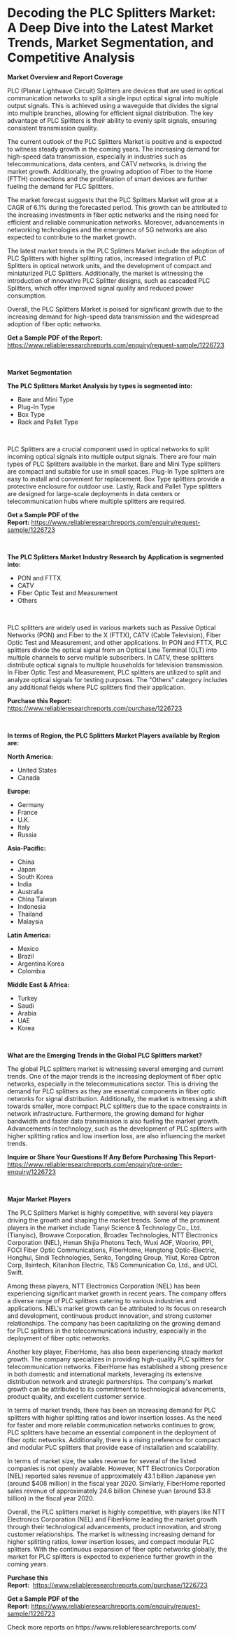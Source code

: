 <p><h1>Decoding the PLC Splitters Market: A Deep Dive into the Latest Market Trends, Market Segmentation, and Competitive Analysis</h1></p><p><strong>Market Overview and Report Coverage</strong></p>
<p><p>PLC (Planar Lightwave Circuit) Splitters are devices that are used in optical communication networks to split a single input optical signal into multiple output signals. This is achieved using a waveguide that divides the signal into multiple branches, allowing for efficient signal distribution. The key advantage of PLC Splitters is their ability to evenly split signals, ensuring consistent transmission quality.</p><p>The current outlook of the PLC Splitters Market is positive and is expected to witness steady growth in the coming years. The increasing demand for high-speed data transmission, especially in industries such as telecommunications, data centers, and CATV networks, is driving the market growth. Additionally, the growing adoption of Fiber to the Home (FTTH) connections and the proliferation of smart devices are further fueling the demand for PLC Splitters.</p><p>The market forecast suggests that the PLC Splitters Market will grow at a CAGR of 6.1% during the forecasted period. This growth can be attributed to the increasing investments in fiber optic networks and the rising need for efficient and reliable communication networks. Moreover, advancements in networking technologies and the emergence of 5G networks are also expected to contribute to the market growth.</p><p>The latest market trends in the PLC Splitters Market include the adoption of PLC Splitters with higher splitting ratios, increased integration of PLC Splitters in optical network units, and the development of compact and miniaturized PLC Splitters. Additionally, the market is witnessing the introduction of innovative PLC Splitter designs, such as cascaded PLC Splitters, which offer improved signal quality and reduced power consumption.</p><p>Overall, the PLC Splitters Market is poised for significant growth due to the increasing demand for high-speed data transmission and the widespread adoption of fiber optic networks.</p></p>
<p><strong>Get a Sample PDF of the Report:</strong> <a href="https://www.reliableresearchreports.com/enquiry/request-sample/1226723">https://www.reliableresearchreports.com/enquiry/request-sample/1226723</a></p>
<p>&nbsp;</p>
<p><strong>Market Segmentation</strong></p>
<p><strong>The PLC Splitters Market Analysis by types is segmented into:</strong></p>
<p><ul><li>Bare and Mini Type</li><li>Plug-In Type</li><li>Box Type</li><li>Rack and Pallet Type</li></ul></p>
<p>&nbsp;</p>
<p><p>PLC Splitters are a crucial component used in optical networks to split incoming optical signals into multiple output signals. There are four main types of PLC Splitters available in the market. Bare and Mini Type splitters are compact and suitable for use in small spaces. Plug-In Type splitters are easy to install and convenient for replacement. Box Type splitters provide a protective enclosure for outdoor use. Lastly, Rack and Pallet Type splitters are designed for large-scale deployments in data centers or telecommunication hubs where multiple splitters are required.</p></p>
<p><strong>Get a Sample PDF of the Report:</strong>&nbsp;<a href="https://www.reliableresearchreports.com/enquiry/request-sample/1226723">https://www.reliableresearchreports.com/enquiry/request-sample/1226723</a></p>
<p>&nbsp;</p>
<p><strong>The PLC Splitters Market Industry Research by Application is segmented into:</strong></p>
<p><ul><li>PON and FTTX</li><li>CATV</li><li>Fiber Optic Test and Measurement</li><li>Others</li></ul></p>
<p>&nbsp;</p>
<p><p>PLC splitters are widely used in various markets such as Passive Optical Networks (PON) and Fiber to the X (FTTX), CATV (Cable Television), Fiber Optic Test and Measurement, and other applications. In PON and FTTX, PLC splitters divide the optical signal from an Optical Line Terminal (OLT) into multiple channels to serve multiple subscribers. In CATV, these splitters distribute optical signals to multiple households for television transmission. In Fiber Optic Test and Measurement, PLC splitters are utilized to split and analyze optical signals for testing purposes. The "Others" category includes any additional fields where PLC splitters find their application.</p></p>
<p><strong>Purchase this Report:</strong>&nbsp; <a href="https://www.reliableresearchreports.com/purchase/1226723">https://www.reliableresearchreports.com/purchase/1226723</a></p>
<p>&nbsp;</p>
<p><strong>In terms of Region, the PLC Splitters Market Players available by Region are:</strong></p>
<p>
    <p> <strong> North America: </strong>
        <ul>
            <li>United States</li>
            <li>Canada</li>
        </ul>
        </p> 
    <p> <strong> Europe: </strong>
        <ul>
            <li>Germany</li>
            <li>France</li>
            <li>U.K.</li>
            <li>Italy</li>
            <li>Russia</li>
        </ul>
        </p> 
    <p> <strong> Asia-Pacific: </strong>
        <ul>
            <li>China</li>
            <li>Japan</li>
            <li>South Korea</li>
            <li>India</li>
            <li>Australia</li>
            <li>China Taiwan</li>
            <li>Indonesia</li>
            <li>Thailand</li>
            <li>Malaysia</li>
        </ul>
        </p> 
    <p> <strong> Latin America: </strong>
        <ul>
            <li>Mexico</li>
            <li>Brazil</li>
            <li>Argentina Korea</li>
            <li>Colombia</li>
        </ul>
        </p> 
    <p> <strong> Middle East & Africa: </strong>
        <ul>
            <li>Turkey</li>
            <li>Saudi</li>
            <li>Arabia</li>
            <li>UAE</li>
            <li>Korea</li>
        </ul>
    </p>
    </p>
<p>&nbsp;</p>
<p><strong>What are the Emerging Trends in the Global PLC Splitters market?</strong></p>
<p><p>The global PLC splitters market is witnessing several emerging and current trends. One of the major trends is the increasing deployment of fiber optic networks, especially in the telecommunications sector. This is driving the demand for PLC splitters as they are essential components in fiber optic networks for signal distribution. Additionally, the market is witnessing a shift towards smaller, more compact PLC splitters due to the space constraints in network infrastructure. Furthermore, the growing demand for higher bandwidth and faster data transmission is also fueling the market growth. Advancements in technology, such as the development of PLC splitters with higher splitting ratios and low insertion loss, are also influencing the market trends.</p></p>
<p><strong>Inquire or Share Your Questions If Any Before Purchasing This Report</strong>- <a href="https://www.reliableresearchreports.com/enquiry/pre-order-enquiry/1226723">https://www.reliableresearchreports.com/enquiry/pre-order-enquiry/1226723</a></p>
<p>&nbsp;</p>
<p><strong>Major Market Players</strong></p>
<p><p>The PLC Splitters Market is highly competitive, with several key players driving the growth and shaping the market trends. Some of the prominent players in the market include Tianyi Science & Technology Co., Ltd. (Tianyisc), Browave Corporation, Broadex Technologies, NTT Electronics Corporation (NEL), Henan Shijia Photons Tech, Wuxi AOF, Wooriro, PPI, FOCI Fiber Optic Communications, FiberHome, Hengtong Optic-Electric, Honghui, Sindi Technologies, Senko, Tongding Group, Yilut, Korea Optron Corp, Ilsintech, Kitanihon Electric, T&S Communication Co, Ltd., and UCL Swift.</p><p>Among these players, NTT Electronics Corporation (NEL) has been experiencing significant market growth in recent years. The company offers a diverse range of PLC splitters catering to various industries and applications. NEL's market growth can be attributed to its focus on research and development, continuous product innovation, and strong customer relationships. The company has been capitalizing on the growing demand for PLC splitters in the telecommunications industry, especially in the deployment of fiber optic networks.</p><p>Another key player, FiberHome, has also been experiencing steady market growth. The company specializes in providing high-quality PLC splitters for telecommunication networks. FiberHome has established a strong presence in both domestic and international markets, leveraging its extensive distribution network and strategic partnerships. The company's market growth can be attributed to its commitment to technological advancements, product quality, and excellent customer service.</p><p>In terms of market trends, there has been an increasing demand for PLC splitters with higher splitting ratios and lower insertion losses. As the need for faster and more reliable communication networks continues to grow, PLC splitters have become an essential component in the deployment of fiber optic networks. Additionally, there is a rising preference for compact and modular PLC splitters that provide ease of installation and scalability.</p><p>In terms of market size, the sales revenue for several of the listed companies is not openly available. However, NTT Electronics Corporation (NEL) reported sales revenue of approximately 43.1 billion Japanese yen (around $408 million) in the fiscal year 2020. Similarly, FiberHome reported sales revenue of approximately 24.6 billion Chinese yuan (around $3.8 billion) in the fiscal year 2020.</p><p>Overall, the PLC splitters market is highly competitive, with players like NTT Electronics Corporation (NEL) and FiberHome leading the market growth through their technological advancements, product innovation, and strong customer relationships. The market is witnessing increasing demand for higher splitting ratios, lower insertion losses, and compact modular PLC splitters. With the continuous expansion of fiber optic networks globally, the market for PLC splitters is expected to experience further growth in the coming years.</p></p>
<p><strong>Purchase this Report:</strong>&nbsp;&nbsp;<a href="https://www.reliableresearchreports.com/purchase/1226723">https://www.reliableresearchreports.com/purchase/1226723</a></p>
<p></p>
<p><strong>Get a Sample PDF of the Report:</strong>&nbsp;<a href="https://www.reliableresearchreports.com/enquiry/request-sample/1226723">https://www.reliableresearchreports.com/enquiry/request-sample/1226723</a></p>
<p>Check more reports on https://www.reliableresearchreports.com/</p>